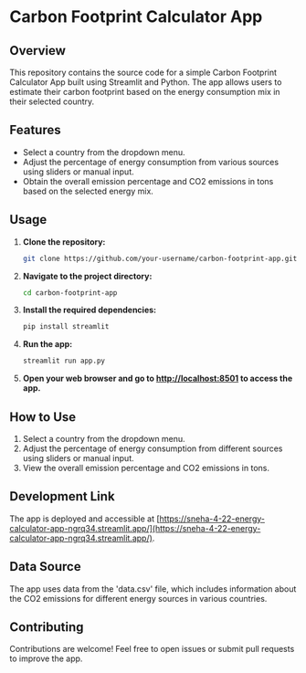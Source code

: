 # Carbon Footprint Calculator App

## Overview

This repository contains the source code for a simple Carbon Footprint Calculator App built using Streamlit and Python. The app allows users to estimate their carbon footprint based on the energy consumption mix in their selected country.

## Features

- Select a country from the dropdown menu.
- Adjust the percentage of energy consumption from various sources using sliders or manual input.
- Obtain the overall emission percentage and CO2 emissions in tons based on the selected energy mix.

## Usage

1. **Clone the repository:**

    ```bash
    git clone https://github.com/your-username/carbon-footprint-app.git
    ```

2. **Navigate to the project directory:**

    ```bash
    cd carbon-footprint-app
    ```

3. **Install the required dependencies:**

    ```bash
    pip install streamlit
    ```
    
4. **Run the app:**

    ```bash
    streamlit run app.py
    ```

5. **Open your web browser and go to [http://localhost:8501](http://localhost:8501) to access the app.**

## How to Use

1. Select a country from the dropdown menu.
2. Adjust the percentage of energy consumption from different sources using sliders or manual input.
3. View the overall emission percentage and CO2 emissions in tons.

## Development Link

The app is deployed and accessible at [https://sneha-4-22-energy-calculator-app-ngrq34.streamlit.app/](https://sneha-4-22-energy-calculator-app-ngrq34.streamlit.app/).

## Data Source

The app uses data from the 'data.csv' file, which includes information about the CO2 emissions for different energy sources in various countries.

## Contributing

Contributions are welcome! Feel free to open issues or submit pull requests to improve the app.

